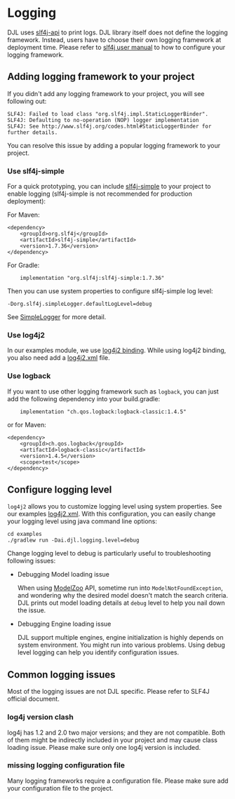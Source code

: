 # Logging

DJL uses [slf4j-api](http://www.slf4j.org/) to print logs. DJL library itself does not define the
logging framework. Instead, users have to choose their own logging framework at deployment time.
Please refer to [slf4j user manual](http://www.slf4j.org/manual.html) to how to configure your logging framework.

## Adding logging framework to your project

If you didn't add any logging framework to your project, you will see following out:

```shell
SLF4J: Failed to load class "org.slf4j.impl.StaticLoggerBinder".
SLF4J: Defaulting to no-operation (NOP) logger implementation
SLF4J: See http://www.slf4j.org/codes.html#StaticLoggerBinder for further details.
```

You can resolve this issue by adding a popular logging framework to your project.

### Use slf4j-simple

For a quick prototyping, you can include [slf4j-simple](https://mvnrepository.com/artifact/org.slf4j/slf4j-simple)
to your project to enable logging (slf4j-simple is not recommended for production deployment):

For Maven:

```
<dependency>
    <groupId>org.slf4j</groupId>
    <artifactId>slf4j-simple</artifactId>
    <version>1.7.36</version>
</dependency>
```

For Gradle:

```
    implementation "org.slf4j:slf4j-simple:1.7.36"
```

Then you can use system properties to configure slf4j-simple log level:

```
-Dorg.slf4j.simpleLogger.defaultLogLevel=debug
```

See [SimpleLogger](https://www.slf4j.org/api/org/slf4j/simple/SimpleLogger.html) for more detail.

### Use log4j2

In our examples module, we use [log4j2 binding](https://github.com/deepjavalibrary/djl/blob/master/examples/build.gradle#L13).
While using log4j2 binding, you also need add a [log4j2.xml](https://github.com/deepjavalibrary/djl/blob/master/examples/src/main/resources/log4j2.xml) file.

### Use logback

If you want to use other logging framework such as `logback`, you can just add the following dependency into your build.gradle:

```
    implementation "ch.qos.logback:logback-classic:1.4.5"
```

or for Maven:

```
<dependency>
    <groupId>ch.qos.logback</groupId>
    <artifactId>logback-classic</artifactId>
    <version>1.4.5</version>
    <scope>test</scope>
</dependency>
```

## Configure logging level

`log4j2` allows you to customize logging level using system properties. See our examples [log4j2.xml](https://github.com/deepjavalibrary/djl/blob/master/examples/src/main/resources/log4j2.xml#L13).
With this configuration, you can easily change your logging level using java command line options:

```shell
cd examples
./gradlew run -Dai.djl.logging.level=debug
```

Change logging level to debug is particularly useful to troubleshooting following issues:

- Debugging Model loading issue

    When using [ModelZoo](../model-zoo.md) API, sometime run into `ModelNotFoundException`, and wondering
    why the desired model doesn't match the search criteria. DJL prints out model loading details at `debug`
    level to help you nail down the issue.

- Debugging Engine loading issue

    DJL support multiple engines, engine initialization is highly depends on system environment.
    You might run into various problems. Using debug level logging can help you identify configuration issues.

## Common logging issues

Most of the logging issues are not DJL specific. Please refer to SLF4J official document.
 
### log4j version clash
log4j has 1.2 and 2.0 two major versions; and they are not compatible. Both of them might be indirectly included
in your project and may cause class loading issue. Please make sure only one log4j version is included.

### missing logging configuration file
Many logging frameworks require a configuration file. Please make sure add your configuration file to the project.
